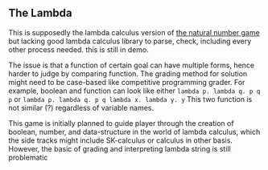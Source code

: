 ## The Lambda

This is supposedly the lambda calculus version of [the natural number game](https://www.ma.imperial.ac.uk/~buzzard/xena/natural_number_game/) but lacking good lambda calculus library to parse, check, including every other process needed. this is still in demo.

The issue is that a function of certain goal can have multiple forms, hence harder to judge by comparing function. The grading method for solution might need to be case-based like competitive programming grader. For example, boolean and function can look like either `lambda p. lambda q. p q p` or `lambda p. lambda q. p q lambda x. lambda y. y` This two function is not similar (?) regardless of variable names.

This game is initially planned to guide player through the creation of boolean, number, and data-structure in the world of lambda calculus, which the side tracks might include SK-calculus or calculus in other basis. However, the basic of grading and interpreting lambda string is still problematic
